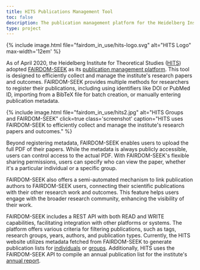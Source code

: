 ```yaml
---
title: HITS Publications Management Tool
toc: false
description: The publication management platform for the Heidelberg Institute for Theoretical Studies. 
type: project
---
```


{% include image.html file="fairdom_in_use/hits-logo.svg" alt="HITS Logo" max-width='12em' %}

As of April 2020, the Heidelberg Institute for Theoretical Studies ([HITS](https://h-its.org/)) adopted [FAIRDOM-SEEK](https://fair-dom.org/fairdomseek) as its [publication management platform](https://publications.h-its.org/). This tool is designed to efficiently collect and manage the institute's research papers and outcomes. FAIRDOM-SEEK provides multiple methods for researchers to register their publications, including using identifiers like DOI or PubMed ID, importing from a BibTeX file for batch creation, or manually entering publication metadata.

{% include image.html file="fairdom_in_use/hits2.jpg" alt="HITS Groups and FAIRDOM-SEEK" click=true class='screenshot' caption="HITS uses FAIRDOM-SEEK to efficiently collect and manage the institute's research papers and outcomes." %}

Beyond registering metadata, FAIRDOM-SEEK enables users to upload the full PDF of their papers. While the metadata is always publicly accessible, users can control access to the actual PDF. With FAIRDOM-SEEK's flexible sharing permissions, users can specify who can view the paper, whether it's a particular individual or a specific group.

FAIRDOM-SEEK also offers a semi-automated mechanism to link publication authors to FAIRDOM-SEEK users, connecting their scientific publications with their other research work and outcomes. This feature helps users engage with the broader research community, enhancing the visibility of their work.

FAIRDOM-SEEK includes a REST API with both READ and WRITE capabilities, facilitating integration with other platforms or systems. The platform offers various criteria for filtering publications, such as tags, research groups, years, authors, and publication types. Currently, the HITS website utilizes metadata fetched from FAIRDOM-SEEK to generate publication lists for [individuals](https://www.h-its.org/people/priv-doz-dr-wolfgang-muller/) or [groups](https://www.h-its.org/research/mcm/publications/). Additionally, HITS uses the FAIRDOM-SEEK API to compile an annual publication list for the institute's [annual report](https://www.h-its.org/media/annualreport/).

